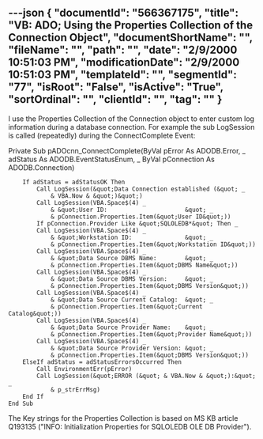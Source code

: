 ---json
{
  "documentId": "566367175",
  "title": "VB: ADO; Using the Properties Collection of the Connection Object",
  "documentShortName": "",
  "fileName": "",
  "path": "",
  "date": "2/9/2000 10:51:03 PM",
  "modificationDate": "2/9/2000 10:51:03 PM",
  "templateId": "",
  "segmentId": "77",
  "isRoot": "False",
  "isActive": "True",
  "sortOrdinal": "",
  "clientId": "",
  "tag": ""
}
---

I use the Properties Collection of the Connection object to enter custom log information during a database connection. For example the sub LogSession is called (repeatedly) during the ConnectComplete Event:

Private Sub pADOcnn_ConnectComplete(ByVal pError As ADODB.Error, _
        adStatus As ADODB.EventStatusEnum, _
        ByVal pConnection As ADODB.Connection)
    
        If adStatus = adStatusOK Then
            Call LogSession(&quot;Data Connection established (&quot; _
                & VBA.Now & &quot;)&quot;)
            Call LogSession(VBA.Space$(4) _
                & &quot;User ID:                      &quot; _
                & pConnection.Properties.Item(&quot;User ID&quot;))
            If pConnection.Provider Like &quot;SQLOLEDB*&quot; Then _
            Call LogSession(VBA.Space$(4) _
                & &quot;Workstation ID:               &quot; _
                & pConnection.Properties.Item(&quot;Workstation ID&quot;))
            Call LogSession(VBA.Space$(4) _
                & &quot;Data Source DBMS Name:        &quot; _
                & pConnection.Properties.Item(&quot;DBMS Name&quot;))
            Call LogSession(VBA.Space$(4) _
                & &quot;Data Source DBMS Version:     &quot; _
                & pConnection.Properties.Item(&quot;DBMS Version&quot;))
            Call LogSession(VBA.Space$(4) _
                & &quot;Data Source Current Catalog:  &quot; _
                & pConnection.Properties.Item(&quot;Current Catalog&quot;))
            Call LogSession(VBA.Space$(4) _
                & &quot;Data Source Provider Name:    &quot; _
                & pConnection.Properties.Item(&quot;Provider Name&quot;))
            Call LogSession(VBA.Space$(4) _
                & &quot;Data Source Provider Version: &quot; _
                & pConnection.Properties.Item(&quot;DBMS Version&quot;))
        ElseIf adStatus = adStatusErrorsOccurred Then
            Call EnvironmentErr(pError)
            Call LogSession(&quot;ERROR (&quot; & VBA.Now & &quot;):&quot; _
                & p_strErrMsg)
        End If
    End Sub

The Key strings for the Properties Collection is based on MS KB article Q193135 (&quot;INFO: Initialization Properties for SQLOLEDB OLE DB Provider&quot;).
